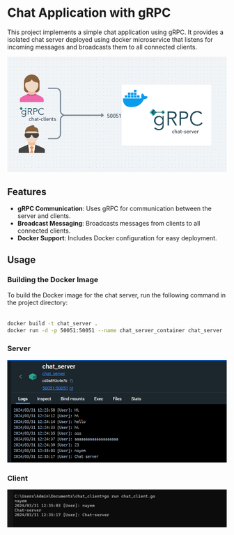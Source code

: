 # Chat Application with gRPC

This project implements a simple chat application using gRPC. It provides a isolated chat server deployed using docker microservice that listens for incoming messages and broadcasts them to all connected clients.

![architecture](./images/architecture.png)

## Features

- **gRPC Communication**: Uses gRPC for communication between the server and clients.
- **Broadcast Messaging**: Broadcasts messages from clients to all connected clients.
- **Docker Support**: Includes Docker configuration for easy deployment.

## Usage

### Building the Docker Image

To build the Docker image for the chat server, run the following command in the project directory:

```bash

docker build -t chat_server .
docker run -d -p 50051:50051 --name chat_server_container chat_server

```
### Server
![architecture](./images/server_log.png)
### Client
![architecture](./images/client_log.png)



